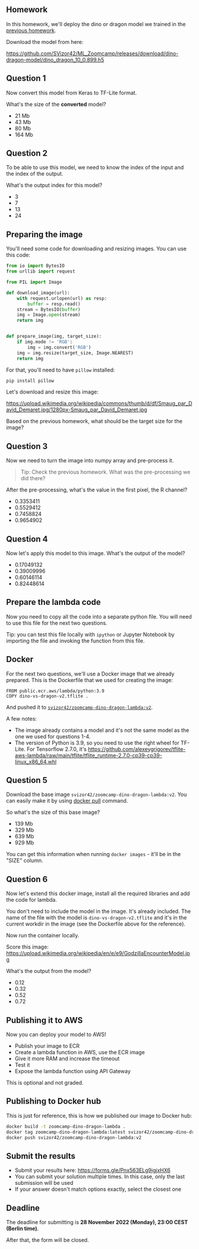 ## Homework

In this homework, we'll deploy the dino or dragon model we trained in the 
[previous homework](https://github.com/alexeygrigorev/mlbookcamp-code/blob/master/course-zoomcamp/cohorts/2022/08-deep-learning/homework.md).

Download the model from here: 

https://github.com/SVizor42/ML_Zoomcamp/releases/download/dino-dragon-model/dino_dragon_10_0.899.h5


## Question 1

Now convert this model from Keras to TF-Lite format.

What's the size of the **converted** model?

* 21 Mb
* 43 Mb
* 80 Mb
* 164 Mb


## Question 2

To be able to use this model, we need to know the index of the input and 
the index of the output. 

What's the output index for this model?

* 3
* 7
* 13
* 24


## Preparing the image

You'll need some code for downloading and resizing images. You can use 
this code:

```python
from io import BytesIO
from urllib import request

from PIL import Image

def download_image(url):
    with request.urlopen(url) as resp:
        buffer = resp.read()
    stream = BytesIO(buffer)
    img = Image.open(stream)
    return img


def prepare_image(img, target_size):
    if img.mode != 'RGB':
        img = img.convert('RGB')
    img = img.resize(target_size, Image.NEAREST)
    return img
```

For that, you'll need to have `pillow` installed:

```bash
pip install pillow
```

Let's download and resize this image: 

https://upload.wikimedia.org/wikipedia/commons/thumb/d/df/Smaug_par_David_Demaret.jpg/1280px-Smaug_par_David_Demaret.jpg

Based on the previous homework, what should be the target size for the image?


## Question 3

Now we need to turn the image into numpy array and pre-process it. 

> Tip: Check the previous homework. What was the pre-processing 
> we did there?

After the pre-processing, what's the value in the first pixel, the R channel?

* 0.3353411
* 0.5529412
* 0.7458824
* 0.9654902


## Question 4

Now let's apply this model to this image. What's the output of the model?

* 0.17049132
* 0.39009996
* 0.60146114
* 0.82448614


## Prepare the lambda code 

Now you need to copy all the code into a separate python file. You will 
need to use this file for the next two questions.

Tip: you can test this file locally with `ipython` or Jupyter Notebook 
by importing the file and invoking the function from this file.  


## Docker 

For the next two questions, we'll use a Docker image that we already 
prepared. This is the Dockerfile that we used for creating the image:

```docker
FROM public.ecr.aws/lambda/python:3.9
COPY dino-vs-dragon-v2.tflite .
```

And pushed it to [`svizor42/zoomcamp-dino-dragon-lambda:v2`](https://hub.docker.com/r/svizor42/zoomcamp-dino-dragon-lambda/tags).

A few notes:

* The image already contains a model and it's not the same model
  as the one we used for questions 1-4.
* The version of Python is 3.9, so you need to use the right wheel for 
  TF-Lite. For Tensorflow 2.7.0, it's https://github.com/alexeygrigorev/tflite-aws-lambda/raw/main/tflite/tflite_runtime-2.7.0-cp39-cp39-linux_x86_64.whl





## Question 5

Download the base image `svizor42/zoomcamp-dino-dragon-lambda:v2`. You can easily make it by using [docker pull](https://docs.docker.com/engine/reference/commandline/pull/) command.

So what's the size of this base image?

* 139 Mb
* 329 Mb
* 639 Mb
* 929 Mb

You can get this information when running `docker images` - it'll be in the "SIZE" column.


## Question 6

Now let's extend this docker image, install all the required libraries
and add the code for lambda.

You don't need to include the model in the image. It's already included. 
The name of the file with the model is `dino-vs-dragon-v2.tflite` and it's 
in the current workdir in the image (see the Dockerfile above for the 
reference).

Now run the container locally.

Score this image: https://upload.wikimedia.org/wikipedia/en/e/e9/GodzillaEncounterModel.jpg

What's the output from the model?

* 0.12
* 0.32
* 0.52
* 0.72


## Publishing it to AWS

Now you can deploy your model to AWS!

* Publish your image to ECR
* Create a lambda function in AWS, use the ECR image
* Give it more RAM and increase the timeout 
* Test it
* Expose the lambda function using API Gateway

This is optional and not graded.


## Publishing to Docker hub

This is just for reference, this is how we published our image to Docker hub:

```bash
docker build -t zoomcamp-dino-dragon-lambda .
docker tag zoomcamp-dino-dragon-lambda:latest svizor42/zoomcamp-dino-dragon-lambda:v2
docker push svizor42/zoomcamp-dino-dragon-lambda:v2
```



## Submit the results

* Submit your results here: https://forms.gle/Pnx563ELg9jgjxHX6
* You can submit your solution multiple times. In this case, only the last submission will be used 
* If your answer doesn't match options exactly, select the closest one



## Deadline

The deadline for submitting is **28 November 2022 (Monday), 23:00 CEST (Berlin time)**. 

After that, the form will be closed.

